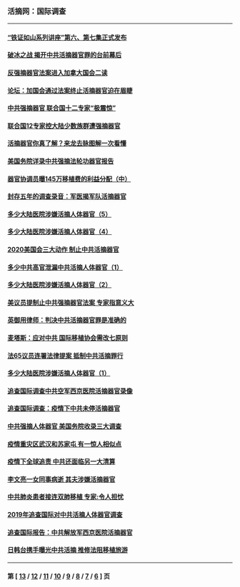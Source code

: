 ### 活摘网：国际调查
---
#### [“铁证如山系列讲座”第六、第七集正式发布](../../pages/nf5947/n13106287.md?07250430) 
#### [破冰之战 揭开中共活摘器官罪的台前幕后](../../pages/nf5947/n13082457.md?07250430) 
#### [反强摘器官法案进入加拿大国会二读](../../pages/nf5947/n13033450.md?07250430) 
#### [论坛：加国会通过法案终止活摘器官迫在眉睫](../../pages/nf5947/n13029839.md?07250430) 
#### [中共强摘器官 联合国十二专家“极震惊”](../../pages/nf5947/n13024313.md?07250430) 
#### [联合国12专家控大陆少数族群遭强摘器官](../../pages/nf5947/n13023877.md?07250430) 
#### [活摘器官你真了解？来龙去脉图解一次看懂](../../pages/nf5947/n13013820.md?07250430) 
#### [美国务院详录中共强摘法轮功器官报告](../../pages/nf5947/n12944519.md?07250430) 
#### [器官协调员曝145万移植费的利益分配（中）](../../pages/nf5947/n12894547.md?07250430) 
#### [封存五年的调查录音：军医揭军队活摘器官](../../pages/nf5947/n12798692.md?07250430) 
#### [多少大陆医院涉嫌活摘人体器官（5）](../../pages/nf5947/n12768383.md?07250430) 
#### [多少大陆医院涉嫌活摘人体器官（4）](../../pages/nf5947/n12664434.md?07250430) 
#### [2020美国会三大动作 制止中共活摘器官](../../pages/nf5947/n12682004.md?07250430) 
#### [多少中共高官泄漏中共活摘人体器官（1）](../../pages/nf5947/n12671234.md?07250430) 
#### [多少大陆医院涉嫌活摘人体器官（2）](../../pages/nf5947/n12655589.md?07250430) 
#### [美议员提制止中共强摘器官法案 专家指意义大](../../pages/nf5947/n12630561.md?07250430) 
#### [英御用律师：判决中共活摘器官罪是准确的](../../pages/nf5947/n12580740.md?07250430) 
#### [麦塔斯：应对中共 国际移植协会需改七原则](../../pages/nf5947/n12514711.md?07250430) 
#### [法65议员连署法律提案 抵制中共活摘罪行](../../pages/nf5947/n12437047.md?07250430) 
#### [多少大陆医院涉嫌活摘人体器官（1）](../../pages/nf5947/n12414284.md?07250430) 
#### [追查国际调查中共空军西京医院活摘器官录像](../../pages/nf5947/n12348837.md?07250430) 
#### [追查国际调查：疫情下中共未停活摘器官](../../pages/nf5947/n12273415.md?07250430) 
#### [中共强摘人体器官 美国务院收录三大调查](../../pages/nf5947/n12181488.md?07250430) 
#### [疫情重灾区武汉和苏家屯 有一惊人相似点](../../pages/nf5947/n12150824.md?07250430) 
#### [疫情下全球追责 中共还面临另一大清算](../../pages/nf5947/n12070397.md?07250430) 
#### [李文亮一女同事病逝 其夫涉嫌活摘器官](../../pages/nf5947/n11957882.md?07250430) 
#### [中共肺炎患者接连双肺移植 专家:令人担忧](../../pages/nf5947/n11945516.md?07250430) 
#### [2019年追查国际对中共活摘人体器官调查](../../pages/nf5947/n11917733.md?07250430) 
#### [追查国际报告：中共解放军西京医院活摘器官](../../pages/nf5947/n11838359.md?07250430) 
#### [日韩台携手曝光中共活摘 推修法阻移植旅游](../../pages/nf5947/n11712046.md?07250430) 

---
#### 第 [ [13](./13.md?07250430) / [12](./12.md?07250430) / [11](./11.md?07250430) / [10](./10.md?07250430) / [9](./9.md?07250430) / [8](./8.md?07250430) / [7](./7.md?07250430) / [6](./6.md?07250430) ] 页
